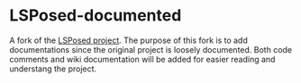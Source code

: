 # LSPosed-documented  
A fork of the [LSPosed project](https://github.com/LSPosed). The purpose of this fork is to add documentations since the original project is loosely documented. Both code comments and wiki documentation will be added for easier reading and understang the project.



